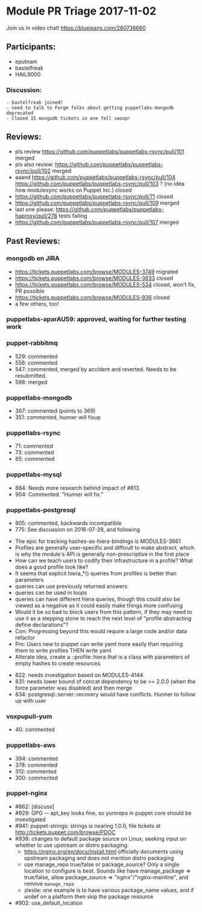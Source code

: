 # Module PR Triage 2017-11-02

Join us in video chat! https://bluejeans.com/280736660

## Participants:
* eputnam
* bastelfreak
* HAIL9000

### Discussion:
    - bastelfreak joined!
    - need to talk to Forge folks about getting puppetlabs-mongodb deprecated
    - Closed 15 mongodb tickets in one fell swoop!

## Reviews:
- pls review https://github.com/puppetlabs/puppetlabs-rsync/pull/101 merged
- pls also review: https://github.com/puppetlabs/puppetlabs-rsync/pull/102 merged
- aaand https://github.com/puppetlabs/puppetlabs-rsync/pull/104 https://github.com/puppetlabs/puppetlabs-rsync/pull/103 ? (no idea how modulesync works on Puppet Inc.) closed
- https://github.com/puppetlabs/puppetlabs-rsync/pull/71 closed
- https://github.com/puppetlabs/puppetlabs-rsync/pull/109 merged
- last one please: https://github.com/puppetlabs/puppetlabs-haproxy/pull/278 tests failing
- https://github.com/puppetlabs/puppetlabs-rsync/pull/107 merged

## Past Reviews:

### mongodb on JIRA
- https://tickets.puppetlabs.com/browse/MODULES-3749 migrated
- https://tickets.puppetlabs.com/browse/MODULES-3633 closed
- https://tickets.puppetlabs.com/browse/MODULES-534 closed, won't fix, PR possible
- https://tickets.puppetlabs.com/browse/MODULES-936 closed
- a few others, too!

### puppetlabs-aparAU59: approved, waiting for further testing work

### puppet-rabbitmq
- 529: commented
- 556: commented
- 547: commented, merged by accident and reverted. Needs to be resubmitted.
- 598: merged

### puppetlabs-mongodb
* 367: commented (points to 369)
* 351: commented, hunner will fixup

### puppetlabs-rsync
* 71: commented
* 73: commented
* 85: commented

### puppetlabs-mysql
* 884: Needs more research behind impact of #813.
* 904: Commented. "Hunner will fix."

### puppetlabs-postgresql
* 805: commented, backwards incompatible
* 775: See discussion on 2016-07-28, and following
- The epic for tracking hashes-as-hiera-bindings is MODULES-3661
- Profiles are generally user-specific and difficult to make abstract, which is why the module's API is generally non-prescriptive in the first place
- How can we teach users to codify their infrastructure in a profile? What does a good profile look like?
- It seems that explicit hiera_*() queries from profiles is better than parameters
- queries can use previously returned answers
- queries can be used in loops
- queries can have different hiera queries, though this could also be viewed as a negative as it could easily make things more confusing
- Would it be *so* bad to block users from this pattern, if they may need to use it as a stepping stone to reach the next level of "profile abstracting define declarations"?
- Con: Progressing beyond this would require a large code and/or data refactor
- Pro: Users new to puppet can write yaml more easily than requiring them to write profiles THEN write yaml
- Alterate idea, create a <module name>::profile::hiera that is a class with parameters of empty hashes to create resources
* 822: needs investigation based on MODULES-4144
* 831: needs lower bound of concat dependency to be >= 2.0.0 (when the force parameter was disabled) and then merge
* 834: postgresql::server::recovery would have conflicts. Hunner to follow up with user


### voxpupuli-yum
* 40: commented

### puppetlabs-aws
* 394: commented
* 378: commented
* 312: commented
* 300: commented

### puppet-nginx
* #862: [discuss]
* #929: GPG -- apt_key looks fine, so yumrepo in puppet core should be investigated
* #941: puppet-strings: strings is nearing 1.0.0, file tickets at http://tickets.puppet.com/browse/PDOC
* #938: changes to default package source on Linux, seeking input on whether to use upstream or distro packaging.
  * https://nginx.org/en/docs/install.html officially documents using upstream packaging and does not mention distro packaging
  * use manage_repo true/false or package_source? Only a single location to configure is best. Sounds like have manage_package => true/false, allow package_source => "nginx"/"nginx-mainline", and remove `manage_repo`
  * zleslie: one example is to have various package_name values, and if undef on a platform then skip the package resource
* #902: use_default_location


